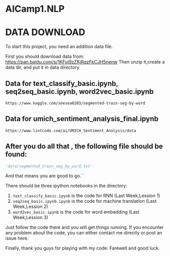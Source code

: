 # AICamp1.NLP

# DATA DOWNLOAD
To start this project, you need an addition data file.

First you should download data from: https://pan.baidu.com/s/1KFui9zZKjRqzFkCJH5nenw Then unzip it,create a data dir, and put it in data directory

## Data for text_classify_basic.ipynb,  seq2seq_basic.ipynb, word2vec_basic.ipynb
    https://www.kaggle.com/seesea0203/segmented-train-seg-by-word

## Data for umich_sentiment_analysis_final.ipynb
    https://www.lintcode.com/ai/UMICH_Sentiment_Analysis/data

## After you do all that , the following file should be found:
 
```python
'data/segmented_train_seg_by_word.txt' 
```

And that means you are good to go.``


There should be three ipython notebooks in the directory:

1. ``` text_classify_basic.ipynb ``` is the code for RNN (Last Week,Lession 1)
2. ``` seq2seq_basic.ipynb.ipynb ``` is the code for machine translation (Last Week,Lession 2)
3. ``` word2vec_basic.ipynb ``` is the code for word embedding (Last Week,Lession 3)

Just follow the code there and you will get things running.
If you encounter any problem about the code, you can either contact me directly or post an issue here.

Finally, thank you guys for playing with my code.
Farewell and good luck.
